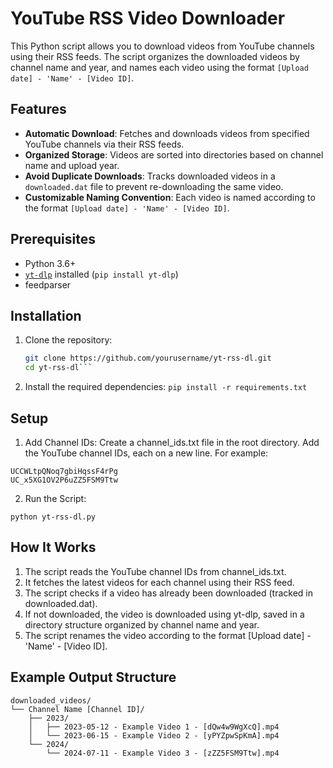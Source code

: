 # YouTube RSS Video Downloader

This Python script allows you to download videos from YouTube channels using their RSS feeds. The script organizes the downloaded videos by channel name and year, and names each video using the format `[Upload date] - 'Name' - [Video ID]`.

## Features

- **Automatic Download**: Fetches and downloads videos from specified YouTube channels via their RSS feeds.
- **Organized Storage**: Videos are sorted into directories based on channel name and upload year.
- **Avoid Duplicate Downloads**: Tracks downloaded videos in a `downloaded.dat` file to prevent re-downloading the same video.
- **Customizable Naming Convention**: Each video is named according to the format `[Upload date] - 'Name' - [Video ID]`.

## Prerequisites

- Python 3.6+
- [`yt-dlp`](https://github.com/yt-dlp/yt-dlp) installed (`pip install yt-dlp`)
- feedparser

## Installation

1. Clone the repository:
   ```sh
   git clone https://github.com/yourusername/yt-rss-dl.git
   cd yt-rss-dl```

2. Install the required dependencies:
   ```pip install -r requirements.txt```

## Setup

1. Add Channel IDs: Create a channel_ids.txt file in the root directory. Add the YouTube channel IDs, each on a new line. For example:
```
UCCWLtpQNoq7gbiHqssF4rPg
UC_x5XG1OV2P6uZZ5FSM9Ttw
```
2. Run the Script:
```
python yt-rss-dl.py
```

## How It Works
1. The script reads the YouTube channel IDs from channel_ids.txt.
2. It fetches the latest videos for each channel using their RSS feed.
3. The script checks if a video has already been downloaded (tracked in downloaded.dat).
4. If not downloaded, the video is downloaded using yt-dlp, saved in a directory structure organized by channel name and year.
5. The script renames the video according to the format [Upload date] - 'Name' - [Video ID].

## Example Output Structure
```
downloaded_videos/
└── Channel Name [Channel ID]/
    ├── 2023/
    │   ├── 2023-05-12 - Example Video 1 - [dQw4w9WgXcQ].mp4
    │   └── 2023-06-15 - Example Video 2 - [yPYZpwSpKmA].mp4
    └── 2024/
        └── 2024-07-11 - Example Video 3 - [zZZ5FSM9Ttw].mp4
```

